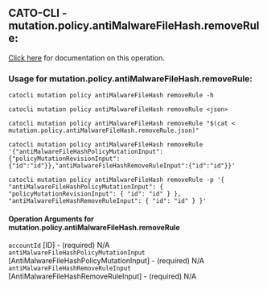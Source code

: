 
## CATO-CLI - mutation.policy.antiMalwareFileHash.removeRule:
[Click here](https://api.catonetworks.com/documentation/#mutation-mutation.policy.antiMalwareFileHash.removeRule) for documentation on this operation.

### Usage for mutation.policy.antiMalwareFileHash.removeRule:

`catocli mutation policy antiMalwareFileHash removeRule -h`

`catocli mutation policy antiMalwareFileHash removeRule <json>`

`catocli mutation policy antiMalwareFileHash removeRule "$(cat < mutation.policy.antiMalwareFileHash.removeRule.json)"`

`catocli mutation policy antiMalwareFileHash removeRule '{"antiMalwareFileHashPolicyMutationInput":{"policyMutationRevisionInput":{"id":"id"}},"antiMalwareFileHashRemoveRuleInput":{"id":"id"}}'`

`catocli mutation policy antiMalwareFileHash removeRule -p '{
    "antiMalwareFileHashPolicyMutationInput": {
        "policyMutationRevisionInput": {
            "id": "id"
        }
    },
    "antiMalwareFileHashRemoveRuleInput": {
        "id": "id"
    }
}'`


#### Operation Arguments for mutation.policy.antiMalwareFileHash.removeRule ####

`accountId` [ID] - (required) N/A    
`antiMalwareFileHashPolicyMutationInput` [AntiMalwareFileHashPolicyMutationInput] - (required) N/A    
`antiMalwareFileHashRemoveRuleInput` [AntiMalwareFileHashRemoveRuleInput] - (required) N/A    
